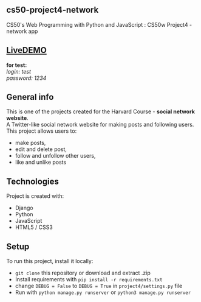 ## cs50-project4-network
CS50's Web Programming with Python and JavaScript : CS50w Project4 - network app 

## [LiveDEMO](https://app-network-project.herokuapp.com/)

**for test:** \
*login: test \
password: 1234*

## General info
This is one of the projects created for the Harvard Course - **social network website**. \
A Twitter-like social network website for making posts and following users. This project allows users to: 
- make posts, 
- edit and delete post, 
- follow and unfollow other users,
- like and unlike posts

## Technologies
Project is created with:
* Django
* Python
* JavaScript 
* HTML5 / CSS3
	
## Setup
To run this project, install it locally:
* ```git clone``` this repository or download and extract .zip
* Install requirements with ```pip install -r requirements.txt```
* change ```DEBUG = False``` to ```DEBUG = True``` in ```project4/settings.py``` file
* Run with ```python manage.py runserver``` or ```python3 manage.py runserver```
